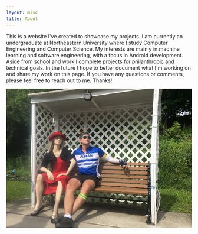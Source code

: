 ```yaml
---
layout: misc
title: About
---
```


This is a website I've created to showcase my projects. I am currently an undergraduate at Northeastern University where I study Computer Engineering and Computer Science. My interests are mainly in machine learning and software engineering, with a focus in Android development. Aside from school and work I complete projects for philanthropic and technical goals. In the future I hope to better document what I'm working on and share my work on this page. If you have any questions or comments, please feel free to reach out to me. Thanks!

![solo](\assets\img\bench_mannequin.JPG)

<!-- THIS IS THE TEMPLATE THAT HEADER PAGES AND POSTS SHOULD follow


```
---
layout:
title:
author:
categories:
tags: []
image:
---
```


 -->
